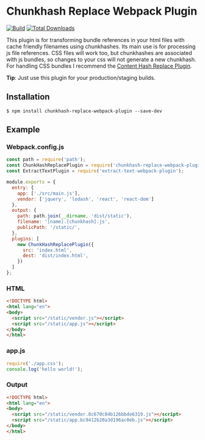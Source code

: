 Chunkhash Replace Webpack Plugin
================================
[![Build](https://travis-ci.org/giemch/chunkhash-replace-webpack-plugin.svg?branch=master)](https://travis-ci.org/giemch/chunkhash-replace-webpack-plugin)
[![Total Downloads](https://img.shields.io/npm/dt/contenthash-replace-webpack-plugin.svg)](https://npm-stat.com/charts.html?package=contenthash-replace-webpack-plugin)

This plugin is for transforming bundle references in your html files with cache friendly filenames using chunkhashes. Its main use is for processing js file references. CSS files will work too, but chunkhashes are associated with js bundles, so changes to your css will not generate a new chunkhash. For handling CSS bundles I recommend the [Content Hash Replace Plugin](https://www.npmjs.com/package/contenthash-replace-webpack-plugin).

**Tip**: Just use this plugin for your production/staging builds.

## Installation
```shell
$ npm install chunkhash-replace-webpack-plugin --save-dev
```

## Example

### Webpack.config.js

```javascript
const path = require('path');
const ChunkHashReplacePlugin = require('chunkhash-replace-webpack-plugin');
const ExtractTextPlugin = require('extract-text-webpack-plugin');

module.exports = {
  entry: {
    app: ['./src/main.js'],
    vendor: ['jquery', 'lodash', 'react', 'react-dom']
  },
  output: {
    path: path.join(__dirname, 'dist/static'),
    filename: '[name].[chunkhash].js',
    publicPath: '/static/',
  },
  plugins: [
    new ChunkHashReplacePlugin({
      src: 'index.html',
      dest: 'dist/index.html',
    })
  ]
};
```

### HTML

```html
<!DOCTYPE html>
<html lang="en">
<body>
  <script src="/static/vendor.js"></script>
  <script src="/static/app.js"></script>
</body>
</html>
```

### app.js

```javascript
require('./app.css');
console.log('hello world!');
```

### Output

```html
<!DOCTYPE html>
<html lang="en">
<body>
  <script src="/static/vendor.8c670c84b126bbde6319.js"></script>
  <script src="/static/app.bc9412b20a3d196ac0eb.js"></script>
</body>
</html>
```
